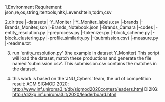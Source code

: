 1.Environment Requirement:
 json,re,os,string,itertools,nltk,Levenshtein,tqdm,csv

2.dir tree
|-datasets
    |-Y_Moniter
    |-Y_Moniter_labels.csv
|-brands
    |-Brands_Moniter.json
    |-Brands_Notebook.json
    |-Brands_Camara
|-codes
    |-entity_resolution.py
    |-preprocess.py
    |-tokenizer.py
    |-block_scheme.py
    |-block_clustering.py
    |-profile_similarity.py
    |-(submission.csv)
    |-measure.py
|-readme.txt

3. run 'entity_resolution.py' (the example in dataset Y_Moniter)
This script will load the dataset, match these productions and generate the file named 'submission.csv'. This submission.csv contains the matches in the dataset.

4. this work is based on the 'JNU_Cybers' team, the url of competition result:
ACM SIGMOD 2020: http://www.inf.uniroma3.it/db/sigmod2020contest/leaders.html
DI2KG: http://di2kg.inf.uniroma3.it/2020/leaderboard.html
